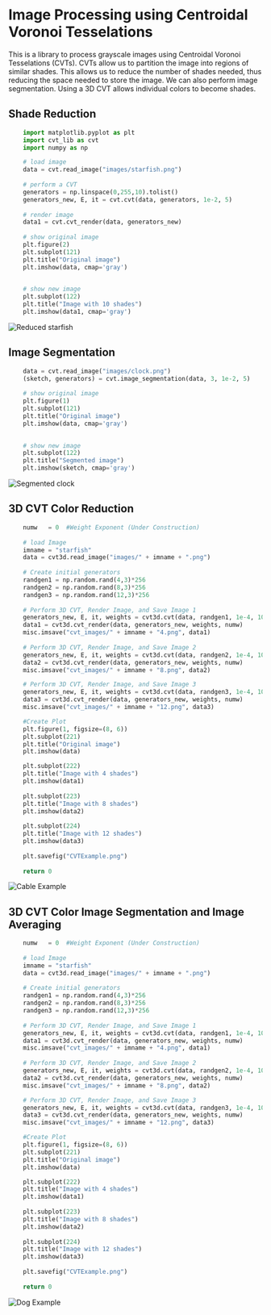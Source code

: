 # Image Processing using Centroidal Voronoi Tesselations

This is a library to process grayscale images using Centroidal Voronoi Tesselations (CVTs). CVTs allow us to partition the image into regions of similar shades. This allows us to reduce the number of shades needed, thus reducing the space needed to store the image. We can also perform image segmentation. Using a 3D CVT allows individual colors to become shades.

## Shade Reduction

```python
	import matplotlib.pyplot as plt
	import cvt_lib as cvt
	import numpy as np

	# load image
	data = cvt.read_image("images/starfish.png")
	
    # perform a CVT
	generators = np.linspace(0,255,10).tolist()
	generators_new, E, it = cvt.cvt(data, generators, 1e-2, 5)
	
	# render image
	data1 = cvt.cvt_render(data, generators_new)
	
	# show original image
	plt.figure(2)
	plt.subplot(121)
	plt.title("Original image")
	plt.imshow(data, cmap='gray')

	
	# show new image
	plt.subplot(122)
	plt.title("Image with 10 shades")
	plt.imshow(data1, cmap='gray')
```
![Reduced starfish](https://github.com/lukasbystricky/image_processing_CVT/blob/master/images/starfish_reduce.png "Reduced starfish")

## Image Segmentation

```python
	data = cvt.read_image("images/clock.png")
	(sketch, generators) = cvt.image_segmentation(data, 3, 1e-2, 5)
	
	# show original image
	plt.figure(1)
	plt.subplot(121)
	plt.title("Original image")
	plt.imshow(data, cmap='gray')

	
	# show new image
	plt.subplot(122)
	plt.title("Segmented image")
	plt.imshow(sketch, cmap='gray')
```
![Segmented clock](https://github.com/lukasbystricky/image_processing_CVT/blob/master/images/clock_segmented.png "Segmented clock")

## 3D CVT Color Reduction

```python
    numw   = 0  #Weight Exponent (Under Construction)
    
    # load Image
    imname = "starfish"
    data = cvt3d.read_image("images/" + imname + ".png")
    
    # Create initial generators
    randgen1 = np.random.rand(4,3)*256
    randgen2 = np.random.rand(8,3)*256
    randgen3 = np.random.rand(12,3)*256 
      
    # Perform 3D CVT, Render Image, and Save Image 1
    generators_new, E, it, weights = cvt3d.cvt(data, randgen1, 1e-4, 10, numw)    
    data1 = cvt3d.cvt_render(data, generators_new, weights, numw)
    misc.imsave("cvt_images/" + imname + "4.png", data1)  
    
    # Perform 3D CVT, Render Image, and Save Image 2
    generators_new, E, it, weights = cvt3d.cvt(data, randgen2, 1e-4, 10, numw)    
    data2 = cvt3d.cvt_render(data, generators_new, weights, numw)
    misc.imsave("cvt_images/" + imname + "8.png", data2)  

    # Perform 3D CVT, Render Image, and Save Image 3
    generators_new, E, it, weights = cvt3d.cvt(data, randgen3, 1e-4, 10, numw)    
    data3 = cvt3d.cvt_render(data, generators_new, weights, numw)
    misc.imsave("cvt_images/" + imname + "12.png", data3)  

    #Create Plot
    plt.figure(1, figsize=(8, 6))
    plt.subplot(221)
    plt.title("Original image")
    plt.imshow(data)

    plt.subplot(222)
    plt.title("Image with 4 shades")
    plt.imshow(data1)
    
    plt.subplot(223)
    plt.title("Image with 8 shades")
    plt.imshow(data2)
    
    plt.subplot(224)
    plt.title("Image with 12 shades")
    plt.imshow(data3)
    
    plt.savefig("CVTExample.png")
      
    return 0
```
![Cable Example](https://github.com/lukasbystricky/image_processing_CVT/blob/color_cvt/CVTExample.png "Cable Example")

## 3D CVT Color Image Segmentation and Image Averaging

```python
    numw   = 0  #Weight Exponent (Under Construction)
    
    # load Image
    imname = "starfish"
    data = cvt3d.read_image("images/" + imname + ".png")
    
    # Create initial generators
    randgen1 = np.random.rand(4,3)*256
    randgen2 = np.random.rand(8,3)*256
    randgen3 = np.random.rand(12,3)*256 
      
    # Perform 3D CVT, Render Image, and Save Image 1
    generators_new, E, it, weights = cvt3d.cvt(data, randgen1, 1e-4, 10, numw)    
    data1 = cvt3d.cvt_render(data, generators_new, weights, numw)
    misc.imsave("cvt_images/" + imname + "4.png", data1)  
    
    # Perform 3D CVT, Render Image, and Save Image 2
    generators_new, E, it, weights = cvt3d.cvt(data, randgen2, 1e-4, 10, numw)    
    data2 = cvt3d.cvt_render(data, generators_new, weights, numw)
    misc.imsave("cvt_images/" + imname + "8.png", data2)  

    # Perform 3D CVT, Render Image, and Save Image 3
    generators_new, E, it, weights = cvt3d.cvt(data, randgen3, 1e-4, 10, numw)    
    data3 = cvt3d.cvt_render(data, generators_new, weights, numw)
    misc.imsave("cvt_images/" + imname + "12.png", data3)  

    #Create Plot
    plt.figure(1, figsize=(8, 6))
    plt.subplot(221)
    plt.title("Original image")
    plt.imshow(data)

    plt.subplot(222)
    plt.title("Image with 4 shades")
    plt.imshow(data1)
    
    plt.subplot(223)
    plt.title("Image with 8 shades")
    plt.imshow(data2)
    
    plt.subplot(224)
    plt.title("Image with 12 shades")
    plt.imshow(data3)
    
    plt.savefig("CVTExample.png")
      
    return 0
```
![Dog Example](https://github.com/lukasbystricky/image_processing_CVT/blob/color_cvt/CVTSegmentExample.png "Dog Example")
